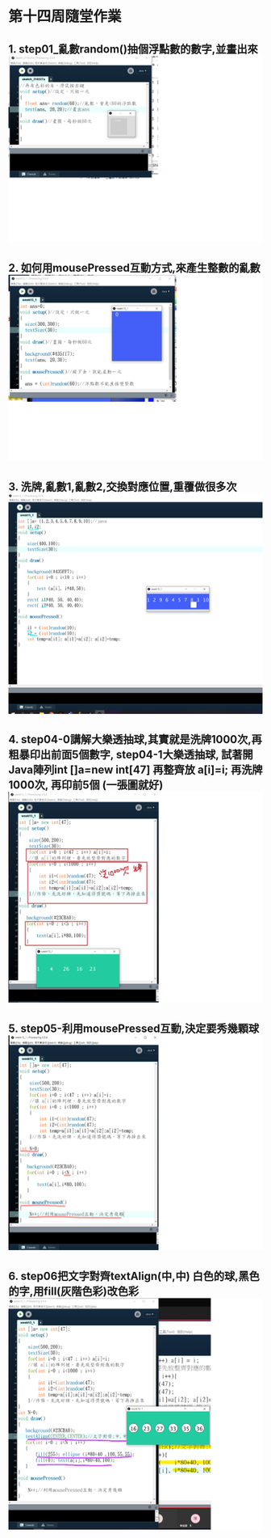 # 第十四周隨堂作業

## 1. step01_亂數random()抽個浮點數的數字,並畫出來 ![week14-1](https://github.com/QASSBB/2020CCE/blob/gh-pages/week14/week14-1.png?raw=true)

## 2. 如何用mousePressed互動方式,來產生整數的亂數 ![week14-2](https://github.com/QASSBB/2020CCE/blob/gh-pages/week14/week14-2.png?raw=true)

## 3. 洗牌,亂數1,亂數2,交換對應位置,重覆做很多次 ![week14-3](https://github.com/QASSBB/2020CCE/blob/gh-pages/week14/week14-3.png?raw=true)

## 4. step04-0講解大樂透抽球,其實就是洗牌1000次,再粗暴印出前面5個數字, step04-1大樂透抽球, 試著開Java陣列int []a=new int[47] 再整齊放 a[i]=i; 再洗牌1000次, 再印前5個 (一張圖就好) ![week14-4](https://github.com/QASSBB/2020CCE/blob/gh-pages/week14/week14-4.png?raw=true)

## 5. step05-利用mousePressed互動,決定要秀幾顆球 ![week14-5](https://github.com/QASSBB/2020CCE/blob/gh-pages/week14/week14-5.png?raw=true)

## 6. step06把文字對齊textAlign(中,中) 白色的球,黑色的字,用fill(灰階色彩)改色彩 ![week14-6](https://github.com/QASSBB/2020CCE/blob/gh-pages/week14/week14-6.png?raw=true)

